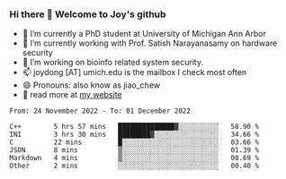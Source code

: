 ### Hi there 👋 Welcome to Joy's github

- 🔭 I’m currently a PhD student at University of Michigan Ann Arbor
- 🌱 I’m currently working with Prof. Satish Narayanasamy on hardware security
- 👯 I’m working on bioinfo related system security. 
- 📫 joydong [AT] umich.edu is the mailbox I check most often
- 😄 Pronouns: also know as jiao_chew
- 💬 read more at [my website](https://joydddd.github.io/)
<!--START_SECTION:waka-->

```text
From: 24 November 2022 - To: 01 December 2022

C++        5 hrs 57 mins   ██████████████▓░░░░░░░░░░   58.90 %
INI        3 hrs 30 mins   ████████▓░░░░░░░░░░░░░░░░   34.66 %
C          22 mins         █░░░░░░░░░░░░░░░░░░░░░░░░   03.66 %
JSON       8 mins          ▒░░░░░░░░░░░░░░░░░░░░░░░░   01.39 %
Markdown   4 mins          ▒░░░░░░░░░░░░░░░░░░░░░░░░   00.69 %
Other      2 mins          ░░░░░░░░░░░░░░░░░░░░░░░░░   00.40 %
```

<!--END_SECTION:waka-->
